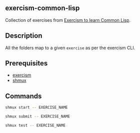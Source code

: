 exercism-common-lisp
---

Collection of exercises from [Exercism to learn Common Lisp](https://exercism.org/tracks/common-lisp).

## Description

All the folders map to a given `exercise` as per the exercism CLI.

## Prerequisites

* [exercism](https://github.com/exercism/cli)
* [shmux](https://github.com/shikaan/shmux)

## Commands

```sh
shmux start -- EXERCISE_NAME
```

```sh
shmux submit -- EXERCISE_NAME
```

```sh
shmux test -- EXERCISE_NAME
```
